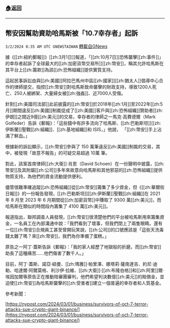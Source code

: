 ###  [:house:返回](README.md)
---


## 幣安因幫助資助哈馬斯被「10.7幸存者」起訴
`3/2/2024 8:35 AM UTC GNEWSTAIWAN` [轉載自GNews](https://gnews.org/articles/2358608)

據《[[zh:紐約郵報]]》[[zh:3月1日]]報道，「[[zh:10月7日]]恐怖襲擊[[zh:事件]]」的幸存者起訴了全球最大的[[zh:加密貨幣交易所]][[zh:幣安]]，稱其允許哈馬斯在其平台上[[zh:籌款]]為該[[zh:恐怖組織]]提供實質支持。

  

這起民事訴訟由與[[zh:美國]]阿拉巴馬州中區[[zh:國家]][[zh:猶太人]]倡導中心合作的律師提交，指控[[zh:幣安]]對哈馬斯致命襲擊的財政支持，導致1200人死亡、250人被綁架、大量婦女被[[zh:強姦]]、近7000人受傷。

  

針對[[zh:美國司法部]]此前披露的[[zh:幣安]]於2018年[[zh:1月]]至2022年[[zh:5月]]期間違反[[zh:美國]]制裁促成了[[zh:美國]]客戶與[[zh:恐怖組織]]贊助者[[zh:伊朗]]之間近9億[[zh:美元]]的交易，幸存者的律師之一馬克·高費德爾（Mark Golfeder）告訴《郵報》：「這些錢中有許多流向了哈馬斯、[[zh:巴勒斯坦]][[zh:伊斯蘭]]聖戰[[zh:組織]]、[[zh:基地組織]]和 ISIS，」他說， 「[[zh:幣安]]手上沾滿了鮮血。」

  

根據新的訴訟顯示，[[zh:幣安]]參與了 150 萬筆違反[[zh:美國]]制裁的交易，其中，被發現「故意不報告」的可疑交易超過 10萬 筆。

  

對此，該案首席律師[[zh:大衛]]·肖恩（David Schoen）在一份聲明中披露，[[zh:幣安]]及其附屬[[zh:公司]]多年來故意向哈馬斯和其他邪惡的[[zh:恐怖組織]]提供物質支持，為他們的資金流動提供便利。

  

儘管很難準確追蹤[[zh:恐怖組織]]從[[zh:幣安]]籌集了多少資金，但《[[zh:華爾街日報]]》的一份報告發現，[[zh:巴勒斯坦]][[zh:伊斯蘭]]聖戰[[zh:組織]]在 2021 年 8 月至 2023 年 6 月期間從[[zh:加密貨幣]]中賺取了 9300 萬[[zh:美元]]，而哈馬斯在類似的時間段內籌集了 4100 萬[[zh:美元]]。

  

報道指出，聯邦調查人員發現，[[zh:幣安]]很清楚他們的平台被哈馬斯用來籌集資金，一名員工在內部溝通中說：「我們看到了壞事，但我們閉上了兩隻眼睛。還有一位[[zh:幣安]]合規員工甚至曾開玩笑說，[[zh:公司]]的口號應該是「這些天洗毒錢太難了嗎？來[[zh:幣安]]，我們為你準備了蛋糕。」

  

原告之一阿丁·蓋斯告訴《郵報》：「我的家人經歷了地獄般的折磨，而[[zh:幣安]]助長了這種痛苦……他們傷害了數千人。」

  

目前，阿丁·蓋斯、諾亞·紐曼、[[zh:瑪雅]]·帕里澤、娜塔莉·薩南達吉、約尼·迪勒、哈達爾·阿爾莫格、利沙伊·拉維、[[zh:大衛]]·[[zh:布隆伯格]]和[[zh:阿里]]爾·埃因加爾等原告正在推動陪審團審判，他們希望判決數億[[zh:美元]]的賠償金，並迫使[[zh:幣安]]為哈馬斯襲擊的[[zh:受害者]]建立一個普遍的幸存者和人質基金。

參考新聞：

[https://nypost.com/2024/03/01/business/survivors-of-oct-7-terror-attacks-sue-crypto-giant-binance/](https://nypost.com/2024/03/01/business/survivors-of-oct-7-terror-attacks-sue-crypto-giant-binance/)
